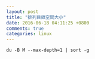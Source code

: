 ```yaml
---
layout: post
title: "排列目錄空間大小"
date: 2016-06-18 04:11:25 +0800
comments: true
categories: linux
---
```


`du -B M --max-depth=1 | sort -g`
